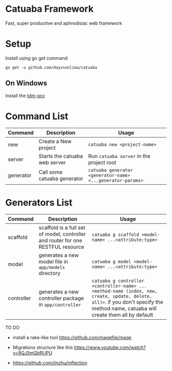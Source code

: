# Catuaba Framework

Fast, super productive and aphrodisiac web framework

# Setup

Install using go get command
```
go get -u github.com/dayvsonlima/catuaba
```

## On Windows
Install the [tdm-gcc](https://jmeubank.github.io/tdm-gcc/) 

# Command List
| Command | Description | Usage |
| --- | --- | --- |
|new | Create a New project | `catuaba new <project-name>`
|server| Starts the catuaba web server | Run `catuaba server` in the project root
|generator| Call some catuaba generator | `catuaba generator <generator-name> <...generator-params>`

# Generators List
| Command | Description | Usage |
| --- | --- | --- |
|scaffold| scaffold is a full set of model, controller and router for one RESTFUL resource | `catuaba g scaffold <model-name> ...<attribute:type>`
|model| generates a new model file in `app/models` directory | `catuaba g model <model-name> ...<attribute:type>`
|controller| generates a new controller package in `app/controller` | `catuaba g controller <controller-name> ...<method-name (index, new, create, update, delete, all)>`. if you don't specify the method name, catuaba will create them all by default

TO DO
 - install a rake-like tool
  https://github.com/magefile/mage

 - Migrations structure like this
  https://www.youtube.com/watch?v=9QJ5mQbRUPU

 - https://github.com/jinzhu/inflection

